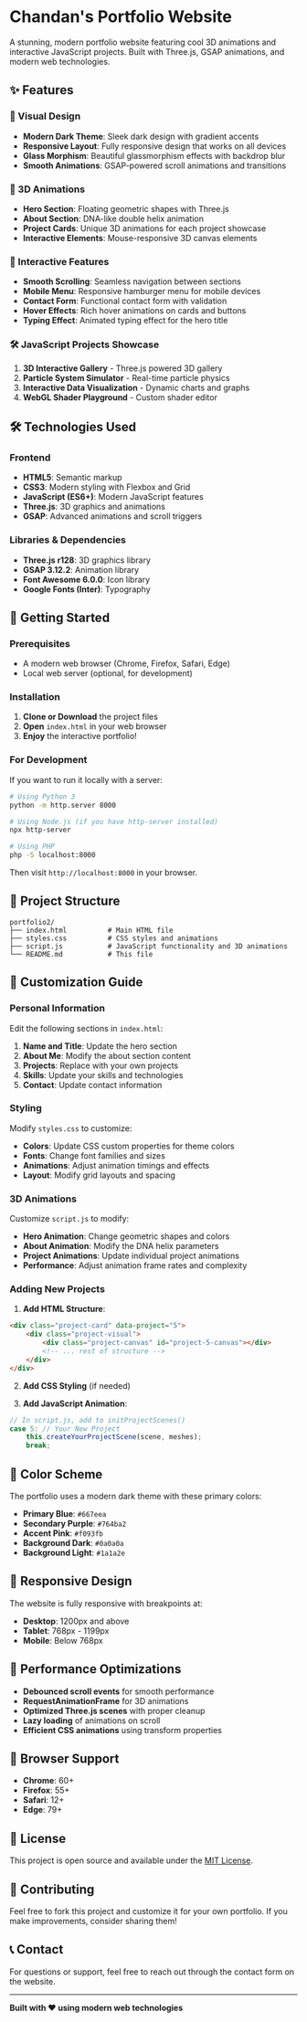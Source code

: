 # Chandan's Portfolio Website

A stunning, modern portfolio website featuring cool 3D animations and interactive JavaScript projects. Built with Three.js, GSAP animations, and modern web technologies.

## ✨ Features

### 🎨 Visual Design
- **Modern Dark Theme**: Sleek dark design with gradient accents
- **Responsive Layout**: Fully responsive design that works on all devices
- **Glass Morphism**: Beautiful glassmorphism effects with backdrop blur
- **Smooth Animations**: GSAP-powered scroll animations and transitions

### 🚀 3D Animations
- **Hero Section**: Floating geometric shapes with Three.js
- **About Section**: DNA-like double helix animation
- **Project Cards**: Unique 3D animations for each project showcase
- **Interactive Elements**: Mouse-responsive 3D canvas elements

### 📱 Interactive Features
- **Smooth Scrolling**: Seamless navigation between sections
- **Mobile Menu**: Responsive hamburger menu for mobile devices
- **Contact Form**: Functional contact form with validation
- **Hover Effects**: Rich hover animations on cards and buttons
- **Typing Effect**: Animated typing effect for the hero title

### 🛠️ JavaScript Projects Showcase
1. **3D Interactive Gallery** - Three.js powered 3D gallery
2. **Particle System Simulator** - Real-time particle physics
3. **Interactive Data Visualization** - Dynamic charts and graphs
4. **WebGL Shader Playground** - Custom shader editor

## 🛠️ Technologies Used

### Frontend
- **HTML5**: Semantic markup
- **CSS3**: Modern styling with Flexbox and Grid
- **JavaScript (ES6+)**: Modern JavaScript features
- **Three.js**: 3D graphics and animations
- **GSAP**: Advanced animations and scroll triggers

### Libraries & Dependencies
- **Three.js r128**: 3D graphics library
- **GSAP 3.12.2**: Animation library
- **Font Awesome 6.0.0**: Icon library
- **Google Fonts (Inter)**: Typography

## 🚀 Getting Started

### Prerequisites
- A modern web browser (Chrome, Firefox, Safari, Edge)
- Local web server (optional, for development)

### Installation

1. **Clone or Download** the project files
2. **Open** `index.html` in your web browser
3. **Enjoy** the interactive portfolio!

### For Development

If you want to run it locally with a server:

```bash
# Using Python 3
python -m http.server 8000

# Using Node.js (if you have http-server installed)
npx http-server

# Using PHP
php -S localhost:8000
```

Then visit `http://localhost:8000` in your browser.

## 📁 Project Structure

```
portfolio2/
├── index.html          # Main HTML file
├── styles.css          # CSS styles and animations
├── script.js           # JavaScript functionality and 3D animations
└── README.md           # This file
```

## 🎯 Customization Guide

### Personal Information
Edit the following sections in `index.html`:

1. **Name and Title**: Update the hero section
2. **About Me**: Modify the about section content
3. **Projects**: Replace with your own projects
4. **Skills**: Update your skills and technologies
5. **Contact**: Update contact information

### Styling
Modify `styles.css` to customize:

- **Colors**: Update CSS custom properties for theme colors
- **Fonts**: Change font families and sizes
- **Animations**: Adjust animation timings and effects
- **Layout**: Modify grid layouts and spacing

### 3D Animations
Customize `script.js` to modify:

- **Hero Animation**: Change geometric shapes and colors
- **About Animation**: Modify the DNA helix parameters
- **Project Animations**: Update individual project animations
- **Performance**: Adjust animation frame rates and complexity

### Adding New Projects

1. **Add HTML Structure**:
```html
<div class="project-card" data-project="5">
    <div class="project-visual">
        <div class="project-canvas" id="project-5-canvas"></div>
        <!-- ... rest of structure -->
    </div>
</div>
```

2. **Add CSS Styling** (if needed)

3. **Add JavaScript Animation**:
```javascript
// In script.js, add to initProjectScenes()
case 5: // Your New Project
    this.createYourProjectScene(scene, meshes);
    break;
```

## 🎨 Color Scheme

The portfolio uses a modern dark theme with these primary colors:

- **Primary Blue**: `#667eea`
- **Secondary Purple**: `#764ba2`
- **Accent Pink**: `#f093fb`
- **Background Dark**: `#0a0a0a`
- **Background Light**: `#1a1a2e`

## 📱 Responsive Design

The website is fully responsive with breakpoints at:
- **Desktop**: 1200px and above
- **Tablet**: 768px - 1199px
- **Mobile**: Below 768px

## 🔧 Performance Optimizations

- **Debounced scroll events** for smooth performance
- **RequestAnimationFrame** for 3D animations
- **Optimized Three.js scenes** with proper cleanup
- **Lazy loading** of animations on scroll
- **Efficient CSS animations** using transform properties

## 🌟 Browser Support

- **Chrome**: 60+
- **Firefox**: 55+
- **Safari**: 12+
- **Edge**: 79+

## 📄 License

This project is open source and available under the [MIT License](LICENSE).

## 🤝 Contributing

Feel free to fork this project and customize it for your own portfolio. If you make improvements, consider sharing them!

## 📞 Contact

For questions or support, feel free to reach out through the contact form on the website.

---

**Built with ❤️ using modern web technologies**
